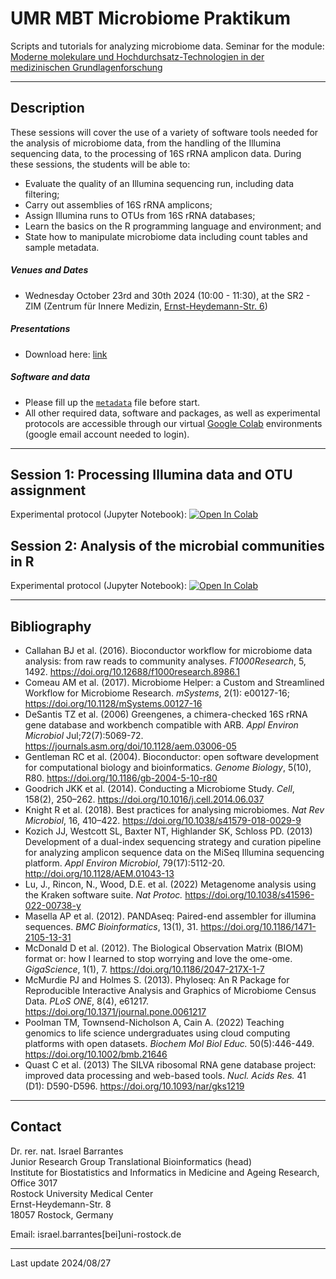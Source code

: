 # UMR MBT Microbiome Praktikum

Scripts and tutorials for analyzing microbiome data. Seminar for the module: <br>[Moderne molekulare und Hochdurchsatz-Technologien in der medizinischen Grundlagenforschung](https://lsf.uni-rostock.de/qisserver/rds?state=verpublish&status=init&vmfile=no&publishid=144145&moduleCall=webInfo&publishConfFile=webInfo&publishSubDir=veranstaltung)

---

## Description

These sessions will cover the use of a variety of software tools needed for the analysis of microbiome data, from the handling of the Illumina sequencing data, to the processing of 16S rRNA amplicon data. During these sessions, the students will be able to:

* Evaluate the quality of an Illumina sequencing run, including data filtering;
* Carry out assemblies of 16S rRNA amplicons;
* Assign Illumina runs to OTUs from 16S rRNA databases;
* Learn the basics on the R programming language and environment; and 
* State how to manipulate microbiome data including count tables and sample metadata. 

##### Venues and Dates

* Wednesday October 23rd and 30th 2024 (10:00 - 11:30), at the SR2 - ZIM (Zentrum für Innere Medizin, [Ernst-Heydemann-Str. 6](https://maps.app.goo.gl/y9BB3EXmh2ZZbCJX6)) <p>

<!--
* Wednesday October 18th and 25th 2023 (10:00 - 11:30), at the SR2 - ZIM (Zentrum für Innere Medizin, [Ernst-Heydemann-Str. 6](https://maps.app.goo.gl/y9BB3EXmh2ZZbCJX6)) <p>
-->


##### Presentations

- Download here: [link](https://github.com/barrantesisrael/mbtmicrobiome2023/blob/main/MBTPraktikum2024V01.pdf) <p>

<!--

- Slides: [PDF](https://drive.google.com/file/d/1IvdyRI0kiJNK5ECtGWHwOgrY763N10QR/view?usp=share_link) <p>

-->

##### Software and data

- Please fill up the [`metadata`](https://docs.google.com/spreadsheets/d/1cmch5QirBpVdN67B-8XmMPAtNNMhrGgylskox9nsuVw/edit?usp=sharing) file before start.
- All other required data, software and packages, as well as experimental protocols are accessible through our virtual [Google Colab](https://colab.research.google.com/) environments (google email account needed to login). 

<!--

A backup (older) versions of this course, based on Binder, can be found [here](https://github.com/barrantesisrael/mbt.microbiome.2021) <p>

-->

---

## Session 1: Processing Illumina data and OTU assignment 


Experimental protocol (Jupyter Notebook): [![Open In Colab](https://colab.research.google.com/assets/colab-badge.svg)](https://colab.research.google.com/github/barrantesisrael/mbtmicrobiome2023/blob/main/data2024/bashsession_mbt2024_v04.ipynb)

## Session 2: Analysis of the microbial communities in R

Experimental protocol (Jupyter Notebook): [![Open In Colab](https://colab.research.google.com/assets/colab-badge.svg)](https://colab.research.google.com/github/barrantesisrael/mbtmicrobiome2023/blob/main/data2024/rsession_mbt2024_V02.ipynb)

<!--
Experimental protocol (Jupyter Notebook): [![Open In Colab](https://colab.research.google.com/assets/colab-badge.svg)](https://colab.research.google.com/github/barrantesisrael/mbtmicrobiome2023/blob/main/materials/bashsession_mbt2023_v02.ipynb)

## Session 2: Analysis of the microbial communities in R

Experimental protocol (Jupyter Notebook): [![Open In Colab](https://colab.research.google.com/assets/colab-badge.svg)](https://colab.research.google.com/github/barrantesisrael/mbtmicrobiome2023/blob/main/materials/rsession_mbt2023_V04.ipynb)

-->

---

## Bibliography

* Callahan BJ et al. (2016). Bioconductor workflow for microbiome data analysis: from raw reads to community analyses. _F1000Research_, 5, 1492. https://doi.org/10.12688/f1000research.8986.1
* Comeau AM et al. (2017). Microbiome Helper: a Custom and Streamlined Workflow for Microbiome Research. _mSystems_, 2(1): e00127-16; https://doi.org/10.1128/mSystems.00127-16
* DeSantis TZ et al. (2006) Greengenes, a chimera-checked 16S rRNA gene database and workbench compatible with ARB. _Appl Environ Microbiol_ Jul;72(7):5069-72. https://journals.asm.org/doi/10.1128/aem.03006-05
* Gentleman RC et al. (2004). Bioconductor: open software development for computational biology and bioinformatics. _Genome Biology_, 5(10), R80. https://doi.org/10.1186/gb-2004-5-10-r80
* Goodrich JKK et al. (2014). Conducting a Microbiome Study. _Cell_, 158(2), 250–262. https://doi.org/10.1016/j.cell.2014.06.037
* Knight R et al. (2018). Best practices for analysing microbiomes. _Nat Rev Microbiol_, 16, 410–422. https://doi.org/10.1038/s41579-018-0029-9
* Kozich JJ, Westcott SL, Baxter NT, Highlander SK, Schloss PD. (2013) Development of a dual-index sequencing strategy and curation pipeline for analyzing amplicon sequence data on the MiSeq Illumina sequencing platform. _Appl Environ Microbiol_, 79(17):5112-20. http://doi.org/10.1128/AEM.01043-13
* Lu, J., Rincon, N., Wood, D.E. et al. (2022) Metagenome analysis using the Kraken software suite. _Nat Protoc._ https://doi.org/10.1038/s41596-022-00738-y
* Masella AP et al. (2012). PANDAseq: Paired-end assembler for illumina sequences. _BMC Bioinformatics_, 13(1), 31. https://doi.org/10.1186/1471-2105-13-31
* McDonald D et al. (2012). The Biological Observation Matrix (BIOM) format or: how I learned to stop worrying and love the ome-ome. _GigaScience_, 1(1), 7. https://doi.org/10.1186/2047-217X-1-7
* McMurdie PJ and Holmes S. (2013). Phyloseq: An R Package for Reproducible Interactive Analysis and Graphics of Microbiome Census Data. _PLoS ONE_, 8(4), e61217. https://doi.org/10.1371/journal.pone.0061217
* Poolman TM, Townsend-Nicholson A, Cain A. (2022) Teaching genomics to life science undergraduates using cloud computing platforms with open datasets. _Biochem Mol Biol Educ._ 50(5):446-449. https://doi.org/10.1002/bmb.21646
* Quast C et al. (2013) The SILVA ribosomal RNA gene database project: improved data processing and web-based tools. _Nucl. Acids Res._ 41 (D1): D590-D596. https://doi.org/10.1093/nar/gks1219

  
---

## Contact

Dr. rer. nat. Israel Barrantes <br>
Junior Research Group Translational Bioinformatics (head)<br>
Institute for Biostatistics and Informatics in Medicine and Ageing Research, Office 3017<br>
Rostock University Medical Center<br>
Ernst-Heydemann-Str. 8<br>
18057 Rostock, Germany<br>

Email: israel.barrantes[bei]uni-rostock.de

---
Last update 2024/08/27
